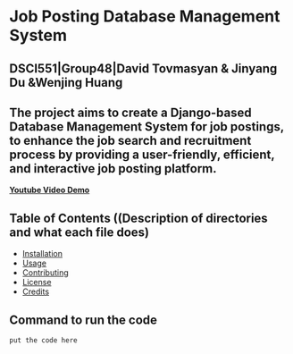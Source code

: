 # Job Posting Database Management System
## DSCI551|Group48|David Tovmasyan & Jinyang Du &Wenjing Huang
## The project aims to create a Django-based Database Management System for job postings, to enhance the job search and recruitment process by providing a user-friendly, efficient, and interactive job posting platform.
**[Youtube Video Demo](https://www.youtube.com)**

## Table of Contents ((Description of directories and what each file does)
- [Installation](#installation)
- [Usage](#usage)
- [Contributing](#contributing)
- [License](#license)
- [Credits](#credits)

## Command to run the code
```
put the code here
```
